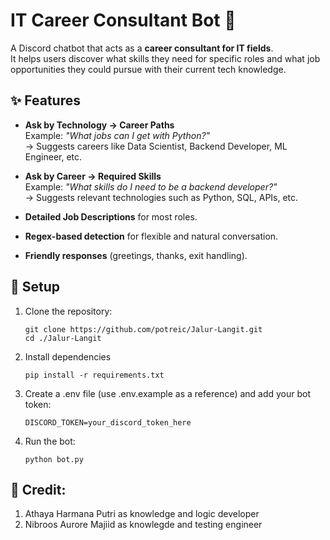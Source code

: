 # IT Career Consultant Bot 🤖

A Discord chatbot that acts as a **career consultant for IT fields**.  
It helps users discover what skills they need for specific roles and what job opportunities they could pursue with their current tech knowledge.  

## ✨ Features
- **Ask by Technology → Career Paths**  
  Example: *"What jobs can I get with Python?"*  
  → Suggests careers like Data Scientist, Backend Developer, ML Engineer, etc.  

- **Ask by Career → Required Skills**  
  Example: *"What skills do I need to be a backend developer?"*  
  → Suggests relevant technologies such as Python, SQL, APIs, etc.  

- **Detailed Job Descriptions** for most roles.  
- **Regex-based detection** for flexible and natural conversation.  
- **Friendly responses** (greetings, thanks, exit handling).  

## 🚀 Setup

1. Clone the repository:
   ```
   git clone https://github.com/potreic/Jalur-Langit.git
   cd ./Jalur-Langit
   ```
2. Install dependencies
   ```
   pip install -r requirements.txt
   ```
3. Create a .env file (use .env.example as a reference) and add your bot token:
   ```
   DISCORD_TOKEN=your_discord_token_here
4. Run the bot:
   ```
   python bot.py
   ```

## 🤼 Credit:
1. Athaya Harmana Putri as knowledge and logic developer
2. Nibroos Aurore Majiid as knowlegde and testing engineer